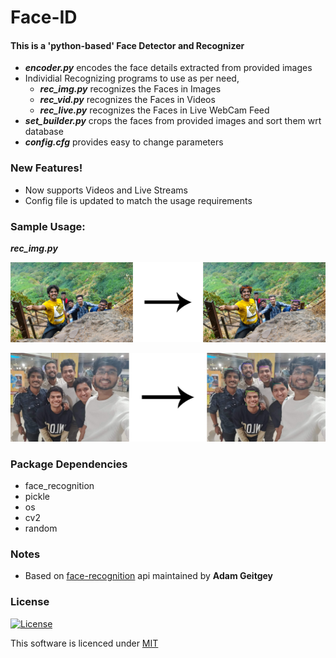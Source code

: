 # **Face-ID**

#### This is a 'python-based' Face Detector and Recognizer

- ***encoder.py*** encodes the face details extracted from provided images
- Individial Recognizing programs to use as per need,
	- ***rec_img.py*** recognizes the Faces in Images
	- ***rec_vid.py*** recognizes the Faces in Videos
	- ***rec_live.py*** recognizes the Faces in Live WebCam Feed
- ***set_builder.py*** crops the faces from provided images and sort them wrt database
- ***config.cfg*** provides easy to change parameters

### New Features!

  - Now supports Videos and Live Streams
  - Config file is updated to match the usage requirements

### Sample Usage:

***rec_img.py*** <br>

![](https://github.com/s0umitra/Face-ID/blob/master/.readme/rec_img1.jpg)

![](https://github.com/s0umitra/Face-ID/blob/master/.readme/rec_img2.jpg)



### Package Dependencies

* face_recognition
* pickle
* os
* cv2
* random

### Notes

* Based on [face-recognition](https://github.com/ageitgey/face_recognition) api maintained by **Adam Geitgey**

### License

[![License](http://img.shields.io/:license-mit-blue.svg?style=flat-square)](https://github.com/s0umitra/Face-ID/blob/master/LICENSE.md)

This software is licenced under [MIT](https://github.com/s0umitra/Face-ID/blob/master/LICENSE.md)
